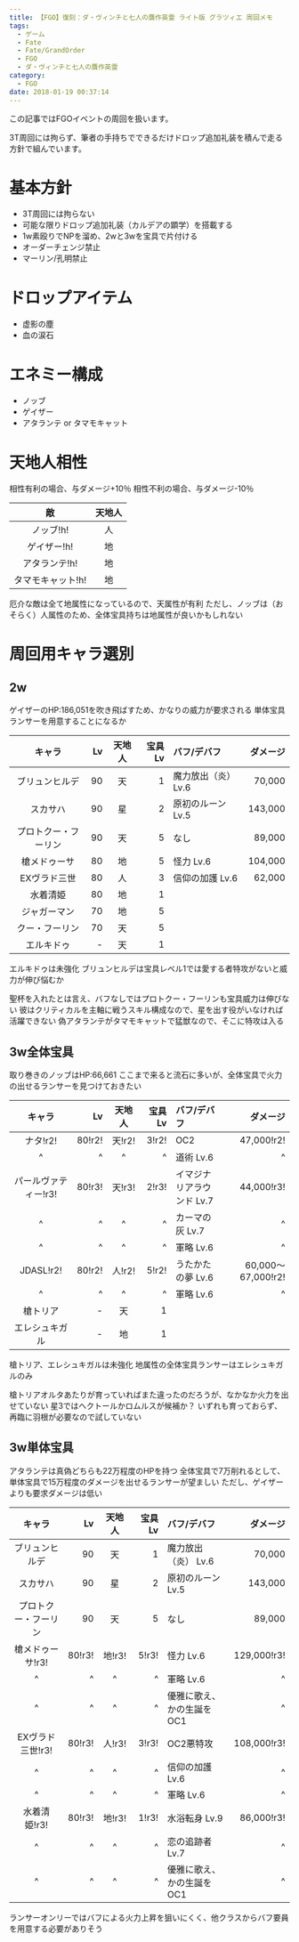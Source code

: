 ```yaml
---
title: 【FGO】復刻：ダ・ヴィンチと七人の贋作英霊 ライト版 グラツィエ 周回メモ
tags:
  - ゲーム
  - Fate
  - Fate/GrandOrder
  - FGO
  - ダ・ヴィンチと七人の贋作英霊
category:
  - FGO
date: 2018-01-19 00:37:14
---
```



この記事ではFGOイベントの周回を扱います。

3T周回には拘らず、筆者の手持ちでできるだけドロップ追加礼装を積んで走る方針で組んでいます。

<!-- more -->

# 基本方針

* 3T周回には拘らない
* 可能な限りドロップ追加礼装（カルデアの顕学）を搭載する
* 1w素殴りでNPを溜め、2wと3wを宝具で片付ける
* オーダーチェンジ禁止
* マーリン/孔明禁止

# ドロップアイテム

* 虚影の塵
* 血の涙石

# エネミー構成

* ノッブ
* ゲイザー
* アタランテ or タマモキャット

# 天地人相性

相性有利の場合、与ダメージ+10％
相性不利の場合、与ダメージ-10％

|敵|天地人|
|:-:|:--:|
|ノッブ!h!|人|
|ゲイザー!h!|地|
|アタランテ!h!|地|
|タマモキャット!h!|地|

厄介な敵は全て地属性になっているので、天属性が有利
ただし、ノッブは（おそらく）人属性のため、全体宝具持ちは地属性が良いかもしれない

# 周回用キャラ選別

## 2w

ゲイザーのHP:186,051を吹き飛ばすため、かなりの威力が要求される
単体宝具ランサーを用意することになるか

|キャラ|Lv|天地人|宝具Lv|バフ/デバフ|ダメージ|
|:---:|-----:|:----:|--------:|:--------|-------:|
|ブリュンヒルデ|90|天|1|魔力放出（炎） Lv.6|70,000|
|スカサハ|90|星|2|原初のルーン Lv.5|143,000|
|プロトクー・フーリン|90|天|5|なし|89,000|
|槍メドゥーサ|80|地|5|怪力 Lv.6|104,000|
|EXヴラド三世|80|人|3|信仰の加護 Lv.6|62,000|
|水着清姫|80|地|1|||
|ジャガーマン|70|地|5|||
|クー・フーリン|70|天|5|||
|エルキドゥ|-|天|1|||

エルキドゥは未強化
ブリュンヒルデは宝具レベル1では愛する者特攻がないと威力が伸び悩むか

聖杯を入れたとは言え、バフなしではプロトクー・フーリンも宝具威力は伸びない
彼はクリティカルを主軸に戦うスキル構成なので、星を出す役がいなければ活躍できない
偽アタランテがタマモキャットで猛獣なので、そこに特攻は入る


## 3w全体宝具

取り巻きのノッブはHP:66,661
ここまで来ると流石に多いが、全体宝具で火力の出せるランサーを見つけておきたい

|キャラ|Lv|天地人|宝具Lv|バフ/デバフ|ダメージ|
|:---:|-----:|:----:|--------:|:--------|-------:|
|ナタ!r2!|80!r2!|天!r2!|3!r2!|OC2|47,000!r2!|
|^|^|^|^|道術 Lv.6|^|
|パールヴァティー!r3!|80!r3!|天!r3!|2!r3!|イマジナリアラウンド Lv.7|44,000!r3!|
|^|^|^|^|カーマの灰 Lv.7|^|
|^|^|^|^|軍略 Lv.6|^|
|JDASL!r2!|80!r2!|人!r2!|5!r2!|うたかたの夢 Lv.6|60,000～67,000!r2!|
|^|^|^|^|軍略 Lv.6|^|
|槍トリア|-|天|1|||
|エレシュキガル|-|地|1|||

槍トリア、エレシュキガルは未強化
地属性の全体宝具ランサーはエレシュキガルのみ

槍トリアオルタあたりが育っていればまた違ったのだろうが、なかなか火力を出せていない
星3ではヘクトールかロムルスが候補か？
いずれも育っておらず、再臨に羽根が必要なので試していない

## 3w単体宝具

アタランテは真偽どちらも22万程度のHPを持つ
全体宝具で7万削れるとして、単体宝具で15万程度のダメージを出せるランサーが望ましい
ただし、ゲイザーよりも要求ダメージは低い

|キャラ|Lv|天地人|宝具Lv|バフ/デバフ|ダメージ|
|:---:|-----:|:----:|--------:|:--------|-------:|
|ブリュンヒルデ|90|天|1|魔力放出（炎） Lv.6|70,000|
|スカサハ|90|星|2|原初のルーン Lv.5|143,000|
|プロトクー・フーリン|90|天|5|なし|89,000|
|槍メドゥーサ!r3!|80!r3!|地!r3!|5!r3!|怪力 Lv.6|129,000!r3!|
|^|^|^|^|軍略 Lv.6|^|
|^|^|^|^|優雅に歌え、かの生誕を OC1|^|
|EXヴラド三世!r3!|80!r3!|人!r3!|3!r3!|OC2悪特攻|108,000!r3!|
|^|^|^|^|信仰の加護 Lv.6|^|
|^|^|^|^|軍略 Lv.6|^|
|水着清姫!r3!|80!r3!|地!r3!|1!r3!|水浴転身 Lv.9|86,000!r3!|
|^|^|^|^|恋の追跡者 Lv.7|^|
|^|^|^|^|優雅に歌え、かの生誕を OC1|^|

ランサーオンリーではバフによる火力上昇を狙いにくく、他クラスからバフ要員を用意する必要がありそう
